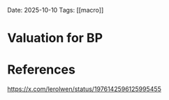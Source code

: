 Date: 2025-10-10
Tags: [[macro]]

# Valuation for BP

# References
https://x.com/lerolwen/status/1976142596125995455